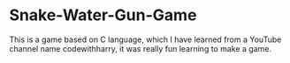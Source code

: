 # Snake-Water-Gun-Game
This is a game based on C language, which I have learned from a YouTube channel name codewithharry, it was really fun learning to make a game.
